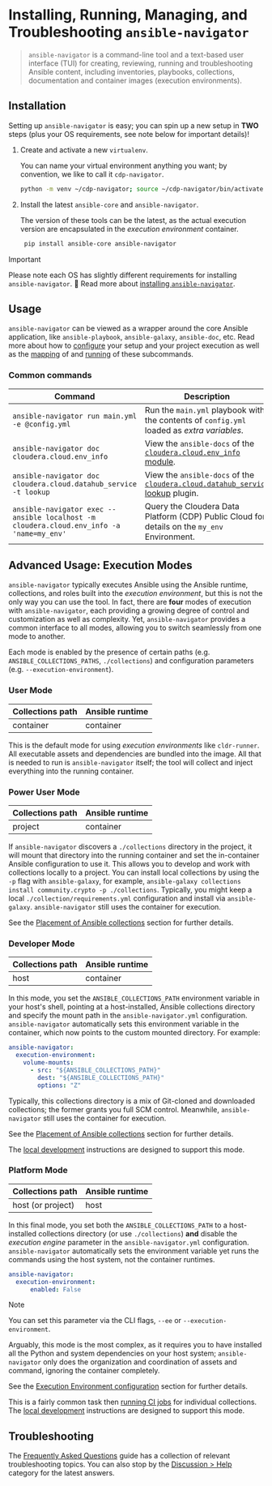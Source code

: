 # Installing, Running, Managing, and Troubleshooting `ansible-navigator`

> `ansible-navigator` is a command-line tool and a text-based user interface (TUI) for creating, reviewing, running and troubleshooting Ansible content, including inventories, playbooks, collections, documentation and container images (execution environments).

## Installation

Setting up `ansible-navigator` is easy; you can spin up a new setup in **TWO** steps (plus your OS requirements, see note below for important details)!

1. Create and activate a new `virtualenv`.

   You can name your virtual environment anything you want; by convention, we like to call it `cdp-navigator`.

   ```bash
   python -m venv ~/cdp-navigator; source ~/cdp-navigator/bin/activate;
   ```

2. Install the latest `ansible-core` and `ansible-navigator`.

   The version of these tools can be the latest, as the actual execution version are encapsulated in the _execution environment_ container.

   ```bash
    pip install ansible-core ansible-navigator
   ```

> [!IMPORTANT]
> Please note each OS has slightly different requirements for installing `ansible-navigator`. :woozy_face: Read more about [installing `ansible-navigator`](https://ansible.readthedocs.io/projects/navigator/installation/#install-ansible-navigator).

## Usage

`ansible-navigator` can be viewed as a wrapper around the core Ansible application, like `ansible-playbook`, `ansible-galaxy`, `ansible-doc`, etc. Read more about how to [configure](https://ansible.readthedocs.io/projects/navigator/settings/) your setup and your project execution as well as the [mapping](https://ansible.readthedocs.io/projects/navigator/subcommands/#mapping-ansible-navigator-commands-to-ansible-commands) of and [running](https://ansible.readthedocs.io/projects/navigator/subcommands/) of these subcommands.

### Common commands

| Command | Description |
|---------|-------------|
| `ansible-navigator run main.yml -e @config.yml` | Run the `main.yml` playbook with the contents of `config.yml` loaded as _extra variables_. |
| `ansible-navigator doc cloudera.cloud.env_info` | View the `ansible-docs` of the [`cloudera.cloud.env_info` module](https://cloudera-labs.github.io/cloudera.cloud/env_info_module.html). |
| `ansible-navigator doc cloudera.cloud.datahub_service -t lookup` | View the `ansible-docs` of the [`cloudera.cloud.datahub_service` lookup](https://wmudge.github.io/cloudera.cloud/datahub_service_lookup.html) plugin. |
| `ansible-navigator exec -- ansible localhost -m cloudera.cloud.env_info -a 'name=my_env'` | Query the Cloudera Data Platform (CDP) Public Cloud for details on the `my_env` Environment. |

## Advanced Usage: Execution Modes

`ansible-navigator` typically executes Ansible using the Ansible runtime, collections, and roles built into the _execution environment_, but this is not the only way you can use the tool. In fact, there are **four** modes of execution with `ansible-navigator`, each providing a growing degree of control and customization as well as complexity. Yet, `ansible-navigator` provides a common interface to all modes, allowing you to switch seamlessly from one mode to another.

Each mode is enabled by the presence of certain paths (e.g. `ANSIBLE_COLLECTIONS_PATHS`, `./collections`) and configuration parameters (e.g. `--execution-environment`).

### User Mode

| Collections path | Ansible runtime |
|------------------|-----------------|
| container | container |

This is the default mode for using _execution environments_ like `cldr-runner`. All executable assets and dependencies are bundled into the image. All that is needed to run is `ansible-navigator` itself; the tool will collect and inject everything into the running container.

### Power User Mode

| Collections path | Ansible runtime |
|------------------|-----------------|
| project | container |

If `ansible-navigator` discovers a `./collections` directory in the project, it will mount that directory into the running container and set the in-container Ansible configuration to use it. This allows you to develop and work with collections locally to a project. You can install local collections by using the `-p` flag with `ansible-galaxy`, for example, `ansible-galaxy collections install community.crypto -p ./collections`. Typically, you might keep a local `./collection/requirements.yml` configuration and install via `ansible-galaxy`.  `ansible-navigator` still uses the container for execution.

See the [Placement of Ansible collections](https://ansible.readthedocs.io/projects/navigator/faq/#placement-of-ansible-collections) section for further details.

### Developer Mode

| Collections path | Ansible runtime |
|------------------|-----------------|
| host | container |

In this mode, you set the `ANSIBLE_COLLECTIONS_PATH` environment variable in your host's shell, pointing at a host-installed, Ansible collections directory and specify the mount path in the `ansible-navigator.yml` configuration. `ansible-navigator` automatically sets this environment variable in the container, which now points to the custom mounted directory. For example:

```yaml
ansible-navigator:
  execution-environment:
    volume-mounts:
      - src: "${ANSIBLE_COLLECTIONS_PATH}"
        dest: "${ANSIBLE_COLLECTIONS_PATH}"
        options: "Z"
```

Typically, this collections directory is a mix of Git-cloned and downloaded collections; the former grants you full SCM control. Meanwhile, `ansible-navigator` still uses the container for execution.

See the [Placement of Ansible collections](https://ansible.readthedocs.io/projects/navigator/faq/#placement-of-ansible-collections) section for further details.

The [local development](README.md#local-development) instructions are designed to support this mode. 

### Platform Mode

| Collections path | Ansible runtime |
|------------------|-----------------|
| host (or project) | host |

In this final mode, you set both the `ANSIBLE_COLLECTIONS_PATH` to a host-installed collections directory (or use `./collections`) **and** disable the _execution engine_ parameter in the `ansible-navigator.yml` configuration. `ansible-navigator` automatically sets the environment variable yet runs the commands using the host system, not the container runtimes.

```yaml
ansible-navigator:
  execution-environment:
      enabled: False
```

> [!NOTE]
> You can set this parameter via the CLI flags, `--ee` or `--execution-environment`.

Arguably, this mode is the most complex, as it requires you to have installed all the Python and system dependencies on your host system; `ansible-navigator` only does the organization and coordination of assets and command, ignoring the container completely.

See the [Execution Environment configuration](https://ansible.readthedocs.io/projects/navigator/settings/#execution-environment) section for further details.

This is a fairly common task then [running CI jobs](https://github.com/cloudera-labs/cloudera.cluster/blob/main/.github/workflows/validate_pr.yml) for individual collections. The [local development](README.md#local-development) instructions are designed to support this mode.

## Troubleshooting

The [Frequently Asked Questions](FAQ.md) guide has a collection of relevant troubleshooting topics. You can also stop by the [Discussion > Help](https://github.com/cloudera-labs/cldr-runner/discussions/categories/help) category for the latest answers.
